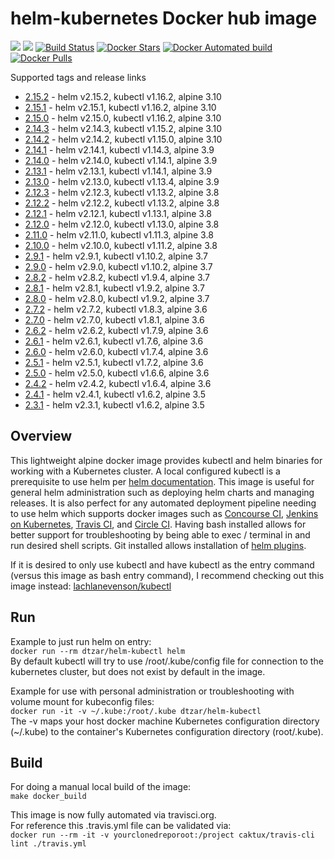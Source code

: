 # helm-kubernetes Docker hub image

[![](https://images.microbadger.com/badges/image/dtzar/helm-kubectl.svg)](https://microbadger.com/images/dtzar/helm-kubectl "Get your own image badge on microbadger.com")
[![](https://images.microbadger.com/badges/version/dtzar/helm-kubectl.svg)](https://microbadger.com/images/dtzar/helm-kubectl "Get your own version badge on microbadger.com")
[![Build Status](https://travis-ci.org/dtzar/helm-kubectl.svg?branch=master)](https://travis-ci.org/dtzar/helm-kubectl)
[![Docker Stars](https://img.shields.io/docker/stars/dtzar/helm-kubectl.svg?style=flat)](https://hub.docker.com/r/dtzar/helm-kubectl/)
[![Docker Automated build](https://img.shields.io/docker/automated/dtzar/helm-kubectl.svg?style=flat)]()
[![Docker Pulls](https://img.shields.io/docker/pulls/dtzar/helm-kubectl.svg)]()

Supported tags and release links

* [2.15.2](https://github.com/dtzar/helm-kubectl/releases/tag/2.15.2) - helm v2.15.2, kubectl v1.16.2, alpine 3.10
* [2.15.1](https://github.com/dtzar/helm-kubectl/releases/tag/2.15.1) - helm v2.15.1, kubectl v1.16.2, alpine 3.10
* [2.15.0](https://github.com/dtzar/helm-kubectl/releases/tag/2.15.0) - helm v2.15.0, kubectl v1.16.2, alpine 3.10
* [2.14.3](https://github.com/dtzar/helm-kubectl/releases/tag/2.14.3) - helm v2.14.3, kubectl v1.15.2, alpine 3.10
* [2.14.2](https://github.com/dtzar/helm-kubectl/releases/tag/2.14.2) - helm v2.14.2, kubectl v1.15.0, alpine 3.10
* [2.14.1](https://github.com/dtzar/helm-kubectl/releases/tag/2.14.1) - helm v2.14.1, kubectl v1.14.3, alpine 3.9
* [2.14.0](https://github.com/dtzar/helm-kubectl/releases/tag/2.14.0) - helm v2.14.0, kubectl v1.14.1, alpine 3.9
* [2.13.1](https://github.com/dtzar/helm-kubectl/releases/tag/2.13.1) - helm v2.13.1, kubectl v1.14.1, alpine 3.9
* [2.13.0](https://github.com/dtzar/helm-kubectl/releases/tag/2.13.0) - helm v2.13.0, kubectl v1.13.4, alpine 3.9
* [2.12.3](https://github.com/dtzar/helm-kubectl/releases/tag/2.12.3) - helm v2.12.3, kubectl v1.13.2, alpine 3.8
* [2.12.2](https://github.com/dtzar/helm-kubectl/releases/tag/2.12.2) - helm v2.12.2, kubectl v1.13.2, alpine 3.8
* [2.12.1](https://github.com/dtzar/helm-kubectl/releases/tag/2.12.1) - helm v2.12.1, kubectl v1.13.1, alpine 3.8
* [2.12.0](https://github.com/dtzar/helm-kubectl/releases/tag/2.12.0) - helm v2.12.0, kubectl v1.13.0, alpine 3.8
* [2.11.0](https://github.com/dtzar/helm-kubectl/releases/tag/2.11.0) - helm v2.11.0, kubectl v1.11.3, alpine 3.8
* [2.10.0](https://github.com/dtzar/helm-kubectl/releases/tag/2.10.0) - helm v2.10.0, kubectl v1.11.2, alpine 3.8
* [2.9.1](https://github.com/dtzar/helm-kubectl/releases/tag/2.9.1) - helm v2.9.1, kubectl v1.10.2, alpine 3.7
* [2.9.0](https://github.com/dtzar/helm-kubectl/releases/tag/2.9.0) - helm v2.9.0, kubectl v1.10.2, alpine 3.7
* [2.8.2](https://github.com/dtzar/helm-kubectl/releases/tag/2.8.2) - helm v2.8.2, kubectl v1.9.4, alpine 3.7
* [2.8.1](https://github.com/dtzar/helm-kubectl/releases/tag/2.8.1) - helm v2.8.1, kubectl v1.9.2, alpine 3.7
* [2.8.0](https://github.com/dtzar/helm-kubectl/releases/tag/2.8.0) - helm v2.8.0, kubectl v1.9.2, alpine 3.7
* [2.7.2](https://github.com/dtzar/helm-kubectl/releases/tag/2.7.2) - helm v2.7.2, kubectl v1.8.3, alpine 3.6
* [2.7.0](https://github.com/dtzar/helm-kubectl/releases/tag/2.7.0) - helm v2.7.0, kubectl v1.8.1, alpine 3.6
* [2.6.2](https://github.com/dtzar/helm-kubectl/releases/tag/2.6.2) - helm v2.6.2, kubectl v1.7.9, alpine 3.6
* [2.6.1](https://github.com/dtzar/helm-kubectl/releases/tag/2.6.1) - helm v2.6.1, kubectl v1.7.6, alpine 3.6
* [2.6.0](https://github.com/dtzar/helm-kubectl/releases/tag/2.6.0) - helm v2.6.0, kubectl v1.7.4, alpine 3.6
* [2.5.1](https://github.com/dtzar/helm-kubectl/releases/tag/2.5.1) - helm v2.5.1, kubectl v1.7.2, alpine 3.6
* [2.5.0](https://github.com/dtzar/helm-kubectl/releases/tag/2.5.0) - helm v2.5.0, kubectl v1.6.6, alpine 3.6
* [2.4.2](https://github.com/dtzar/helm-kubectl/releases/tag/2.4.2) - helm v2.4.2, kubectl v1.6.4, alpine 3.6
* [2.4.1](https://github.com/dtzar/helm-kubectl/releases/tag/2.4.1) - helm v2.4.1, kubectl v1.6.2, alpine 3.5
* [2.3.1](https://github.com/dtzar/helm-kubectl/releases/tag/2.3.1) - helm v2.3.1, kubectl v1.6.2, alpine 3.5

## Overview

This lightweight alpine docker image provides kubectl and helm binaries for working with a Kubernetes cluster.  A local configured kubectl is a prerequisite to use helm per [helm documentation](https://github.com/kubernetes/helm/blob/master/docs/quickstart.md).  This image is useful for general helm administration such as deploying helm charts and managing releases. It is also perfect for any automated deployment pipeline needing to use helm which supports docker images such as [Concourse CI](https://concourse.ci), [Jenkins on Kubernetes](https://kubeapps.com/charts/stable/jenkins), [Travis CI](https://docs.travis-ci.com/user/docker/), and [Circle CI](https://circleci.com/integrations/docker/).  Having bash installed allows for better support for troubleshooting by being able to exec / terminal in and run desired shell scripts.  Git installed allows installation of [helm plugins](https://github.com/kubernetes/helm/blob/master/docs/plugins.md).

If it is desired to only use kubectl and have kubectl as the entry command (versus this image as bash entry command), I recommend checking out this image instead:
[lachlanevenson/kubectl](https://hub.docker.com/r/lachlanevenson/k8s-kubectl/)

## Run

Example to just run helm on entry:  
`docker run --rm dtzar/helm-kubectl helm`  
By default kubectl will try to use /root/.kube/config file for connection to the kubernetes cluster, but does not exist by default in the image.

Example for use with personal administration or troubleshooting with volume mount for kubeconfig files:  
`docker run -it -v ~/.kube:/root/.kube dtzar/helm-kubectl`  
The -v maps your host docker machine Kubernetes configuration directory (~/.kube) to the container's Kubernetes configuration directory (root/.kube).

## Build

For doing a manual local build of the image:  
`make docker_build`

This image is now fully automated via travisci.org.  
For reference this .travis.yml file can be validated via:  
`docker run --rm -it -v yourclonedreporoot:/project caktux/travis-cli lint ./travis.yml`
